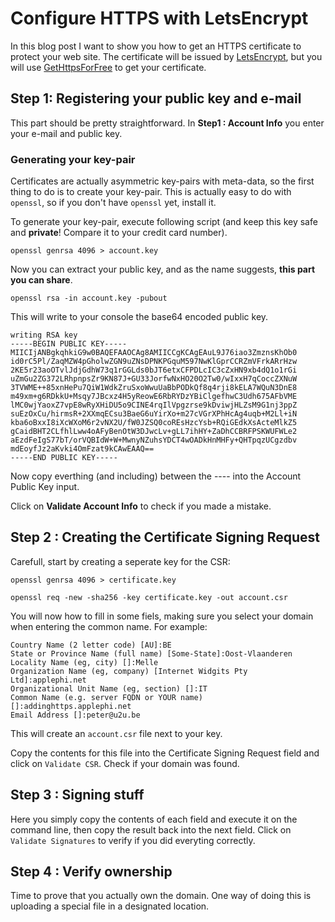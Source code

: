 # Configure HTTPS with LetsEncrypt

In this blog post I want to show you how to get an HTTPS certificate to protect your web site. The certificate will be issued by [LetsEncrypt](), but you will use [GetHttpsForFree](https://gethttpsforfree.com) to get your certificate.


## Step 1: Registering your public key and e-mail

This part should be pretty straightforward. In **Step1 : Account Info** you enter your e-mail and public key.

### Generating your key-pair

Certificates are actually asymmetric key-pairs with meta-data, so the first thing to do is to create your key-pair. This is actually easy to do with `openssl`, so if you don't have `openssl` yet, install it.

To generate your key-pair, execute following script (and keep this key safe and **private**! Compare it to your credit card number).

```
openssl genrsa 4096 > account.key
```

Now you can extract your public key, and as the name suggests, **this part you can share**.

```
openssl rsa -in account.key -pubout
```

This will write to your console the base64 encoded public key.

```
writing RSA key
-----BEGIN PUBLIC KEY-----
MIICIjANBgkqhkiG9w0BAQEFAAOCAg8AMIICCgKCAgEAuL9J76iao3ZmznsKhOb0
id0rC5Pl/ZaqMZW4pGholwZGN9uZNsDPNKPGquM597NwKlGprCCRZmVFrkARrHzw
2KE5r23aoOTvlJdjGdhW73q1rGGLds0bJT6etxCFPDLcIC3cZxHN9xb4dQ1o1rGi
uZmGu2ZG372LRhpnpsZr9KN87J+GU33JorfwNxHO20O2Tw0/wIxxH7qCoccZXNuW
3TVWME++85xnHePu7QiW1WdkZruSxoWwuUaBbPODkQf8q4rji8kELA7WQuN3DnE8
m49xm+g6RDkkU+Msqy7JBcxz4H5yReowE6RbRYDzYBiClgefhwC3Udh675AFbVME
lMC0wjYaoxZ7vpE8wRyXHiDU5o9CINE4rqIlVpgzrse9kDviwjHLZsM9G1nj3ppZ
suEzOxCu/hirmsR+2XXmqECsu3BaeG6uYirXo+m27cVGrXPhHcAg4uqb+M2Ll+iN
kba6oBxxI8iXcWXoM6r2vNX2U/fW0JZSQ0coREsHzcYsb+RQiGEdkXsActeMlkZ5
gCaidBHT2CLfhlLww4oAFyBenOtW3DJwcLv+gLL7ihHY+ZaDhCCBRFPSKWUFWLe2
aEzdFeIgS77bT/orVQBIdW+W+MwnyNZuhsYDCT4wOADkHnMHFy+QHTpqzUCgzdbv
mdEoyfJz2aKvki4OmFzat9kCAwEAAQ==
-----END PUBLIC KEY-----
```

Now copy everthing (and including) between the ---- into the Account Public Key input.

Click on **Validate Account Info** to check if you made a mistake.

## Step 2 : Creating the Certificate Signing Request

Carefull, start by creating a seperate key for the CSR:

```
openssl genrsa 4096 > certificate.key
```

```
openssl req -new -sha256 -key certificate.key -out account.csr
```

You will now how to fill in some fiels, making sure you select your domain when entering the common name. For example:
```
Country Name (2 letter code) [AU]:BE
State or Province Name (full name) [Some-State]:Oost-Vlaanderen
Locality Name (eg, city) []:Melle
Organization Name (eg, company) [Internet Widgits Pty Ltd]:applephi.net
Organizational Unit Name (eg, section) []:IT
Common Name (e.g. server FQDN or YOUR name) []:addinghttps.applephi.net
Email Address []:peter@u2u.be
```

This will create an `account.csr` file next to your key.

Copy the contents for this file into the Certificate Signing Request field and click on `Validate CSR`. 
Check if your domain was found.

## Step 3 : Signing stuff

Here you simply copy the contents of each field and execute it on the command line, then copy the result back into the next field. Click on `Validate Signatures` to verify if you did everyting correctly.

## Step 4 : Verify ownership

Time to prove that you actually own the domain. One way of doing this is uploading a special file in a designated location.


